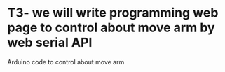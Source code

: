# T3- we will write programming web page to control about move arm by web serial API 
Arduino code to control about move arm
